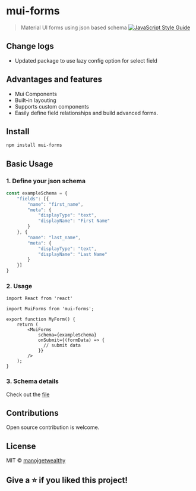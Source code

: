# mui-forms

> Material UI forms using json based schema
 [![JavaScript Style Guide](https://img.shields.io/badge/code_style-standard-brightgreen.svg)](https://standardjs.com)

## Change logs
- Updated package to use lazy config option for select field
  
## Advantages and features
- Mui Components
- Built-in layouting
- Supports custom components
- Easily define field relationships and build advanced forms.

## Install

```bash
npm install mui-forms
```

## Basic Usage

### 1. Define your json schema
```typescript
const exampleSchema = {
    "fields": [{
        "name": "first_name",
        "meta": {
            "displayType": "text",
            "displayName": "First Name"
        }
    }, {
        "name": "last_name",
        "meta": {
            "displayType": "text",
            "displayName": "Last Name"
        }
    }]
}
```
### 2. Usage

```tsx
import React from 'react'

import MuiForms from 'mui-forms';

export function MyForm() {
    return (
        <MuiForms
            schema={exampleSchema}
            onSubmit={(formData) => {
              // submit data
            }}
        />
    );
}
```

### 3. Schema details
Check out the [file]([typescript-schema.md](https://github.com/manojadams/mui-forms/blob/master/typescript-schema.md))

## Contributions

Open source contribution is welcome.

## License

MIT © [manojgetwealthy](https://github.com/manojgetwealthy)

## Give a ⭐️ if you liked this project!
